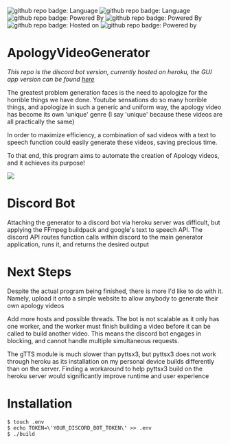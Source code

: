 ![github repo badge: Language](https://img.shields.io/badge/Language-Python-181717?color=blue)  ![github repo badge: Language](https://img.shields.io/badge/Language-Bash-181717?color=green)  ![github repo badge: Powered By](https://img.shields.io/badge/Powered%20by-FFMPEG-181717?color=Green)  ![github repo badge: Powered By](https://img.shields.io/badge/Powered%20by-gTTS-181717?color=red)  ![github repo badge: Hosted on](https://img.shields.io/badge/Hosted%20on-Heroku-181717?color=purple) ![github repo badge: Powered by](https://img.shields.io/badge/Powered%20by-Discord-181717?color=purple)
# ApologyVideoGenerator

_This repo is the discord bot version, currently hosted on heroku, the GUI app version can be found [here](https://github.com/daminals/ApologyVideoGenerator/tree/MacApp)_

The greatest problem generation faces is the need to apologize for the horrible things we have done.
Youtube sensations do so many horrible things, and apologize in such a generic and uniform way, the apology video has become its own 'unique' genre (I say 'unique' because these videos are all practically the same)

In order to maximize efficiency, a combination of sad videos with a text to speech function could easily generate these videos, saving precious time.

To that end, this program aims to automate the creation of Apology videos, and it achieves its purpose!

[![](https://res.cloudinary.com/marcomontalbano/image/upload/v1594592001/video_to_markdown/images/youtube--Cjb45G58kk8-c05b58ac6eb4c4700831b2b3070cd403.jpg)](https://youtu.be/Cjb45G58kk8 "")

# Discord Bot

Attaching the generator to a discord bot via heroku server was difficult, but applying the FFmpeg buildpack and google's text to speech API. The discord API routes function calls within discord to the main generator application, runs it, and returns the desired output

# Next Steps

Despite the actual program being finished, there is more I'd like to do with it. Namely, upload it onto a simple website to allow anybody to generate their own apology videos

Add more hosts and possible threads. The bot is not scalable as it only has one worker, and the worker must finish building a video before it can be called to build another video. This means the discord bot engages in blocking, and cannot handle multiple simultaneous requests.

The gTTS module is much slower than pyttsx3, but pyttsx3 does not work through heroku as its installation on my personal device builds differently than on the server. Finding a workaround to help pyttsx3 build on the heroku server would significantly improve runtime and user experience

# Installation
```
$ touch .env
$ echo TOKEN=\'YOUR_DISCORD_BOT_TOKEN\' >> .env
$ ./build
```